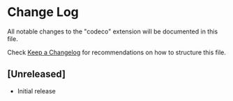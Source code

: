 # Change Log

All notable changes to the "codeco" extension will be documented in this file.

Check [Keep a Changelog](http://keepachangelog.com/) for recommendations on how to structure this file.

## [Unreleased]

- Initial release